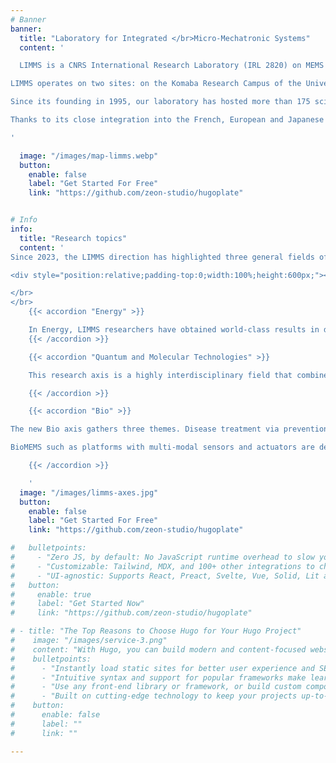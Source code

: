 ```yaml
---
# Banner
banner:
  title: "Laboratory for Integrated </br>Micro-Mechatronic Systems"
  content: '

  LIMMS is a CNRS International Research Laboratory (IRL 2820) on MEMS and NEMS (Micro- and Nano-Electro-Mechanical Systems), jointly operated by France (CNRS, [Institute for Sciences of Engineering and Systems](https://www.insis.cnrs.fr)), and Japan (University of Tokyo, [Institute of Industrial Science](https://www.iis.u-tokyo.ac.jp/en/)).

LIMMS operates on two sites: on the Komaba Research Campus of the University of Tokyo in Japan, and at the university hospital of Centre Oscar Lambret, in Lille, France.

Since its founding in 1995, our laboratory has hosted more than 175 scientists from France and Europe (mainly CNRS researchers and JSPS postdoctoral fellows).

Thanks to its close integration into the French, European and Japanese research landscapes, LIMMS has been a focal point and a coordinating institution for major interdisciplinary and international projects such as [SMMIL-E](/smmil-e), iLITE and EUJO-LIMMS

'

  image: "/images/map-limms.webp"
  button:
    enable: false
    label: "Get Started For Free"
    link: "https://github.com/zeon-studio/hugoplate"


# Info
info:
  title: "Research topics"
  content: '
Since 2023, the LIMMS direction has highlighted three general fields of applications in micro and nanotechnologies by proposing three specific research axes: Energy, Bio, Quantum and Molecular Technologies. For more information about research at LIMMS, [download LIMMS booklet 2024](/files/Booklet2024.pdf)

<div style="position:relative;padding-top:0;width:100%;height:600px;"><iframe style="position:absolute;border:none;width:100%;height:100%;left:0;top:0;" src="https://online.fliphtml5.com/qonco/aixm/"  seamless="seamless" scrolling="no" frameborder="0" allowtransparency="true" allowfullscreen="true" ></iframe></div>

</br>
</br>
    {{< accordion "Energy" >}}

    In Energy, LIMMS researchers have obtained world-class results in developing phononic crystals for heat focusing. LIMMS technologies are at the cutting edge regarding thermoelectric micro-devices and have confirmed new concepts in thermionic cooling. Interface research programs are also set to find solutions to power the Internet of Things (IoT) based on energy harvesters integrated with Smart MEMS devices."
    {{< /accordion >}}

    {{< accordion "Quantum and Molecular Technologies" >}}

    This research axis is a highly interdisciplinary field that combines cutting research from physics, chemistry, and biology. This axis bridges the two other axes (energy and biology), while also exploring its unique research questions. At the heart of this axis lies the exploration and integration of quantum technology and molecular technology. Quantum technology is concerned with the use of quantum mechanics to develop new technologies, such as manipulating the transport of heat, electrons or light, while molecular technology deals with the study and manipulation of molecules and their properties. Our research ranges from fundamental endeavors such as single-electron transfer in electrochemistry to the storing of massive data in DNA, the sensing of biomolecules, or the integration of electronics into our everyday life with flexible electronics.

    {{< /accordion >}}

    {{< accordion "Bio" >}}

The new Bio axis gathers three themes. Disease treatment via prevention and detection is investigated by developing new devices for diagnosis and vaccine delivery. With a complementary approach, implantable tissues and devices are also key activities. This branch is related to complex tissues opening to organ modelling where the cellular and even the molecular scale are investigated. Researchers seek to better understand blood vessel formation, neuronal communication behavior, and the interaction of metabolic organs such as the liver and pancreas. By studying different organs, LIMMS aims at understanding the role of tissues and especially cell interactions in diseased and healthy tissues.

BioMEMS such as platforms with multi-modal sensors and actuators are developed in LIMMS to help investigate organ behavior and create biohybrid systems. Biocompatible materials and/or cells are also used to create Bio-robotic systems. A particularity of the Bio axis is the complementary contribution of an international team, SMMIL-E. Its activities are focused on research against cancer, at the interface between BioMEMS and Organ modeling.

    {{< /accordion >}}

    '
  image: "/images/limms-axes.jpg"
  button:
    enable: false
    label: "Get Started For Free"
    link: "https://github.com/zeon-studio/hugoplate"

#   bulletpoints:
#     - "Zero JS, by default: No JavaScript runtime overhead to slow you down."
#     - "Customizable: Tailwind, MDX, and 100+ other integrations to choose from."
#     - "UI-agnostic: Supports React, Preact, Svelte, Vue, Solid, Lit and more."
#   button:
#     enable: true
#     label: "Get Started Now"
#     link: "https://github.com/zeon-studio/hugoplate"

# - title: "The Top Reasons to Choose Hugo for Your Hugo Project"
#    image: "/images/service-3.png"
#    content: "With Hugo, you can build modern and content-focused websites without sacrificing performance or ease of use."
#    bulletpoints:
#      - "Instantly load static sites for better user experience and SEO."
#      - "Intuitive syntax and support for popular frameworks make learning and using Hugo a breeze."
#      - "Use any front-end library or framework, or build custom components, for any project size."
#      - "Built on cutting-edge technology to keep your projects up-to-date with the latest web standards."
#    button:
#      enable: false
#      label: ""
#      link: ""

---
```

